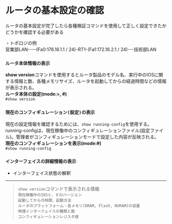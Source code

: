 # ルータの基本設定の確認
ルータの基本設定が完了したら各種検証コマンドを使用して正しく設定できたかどうかを確認する必要がある

・トポロジの例  
営業部LAN----(Fa0:176.16.1.1 / 24)-RT1-(Fa1:172.16.2.1 / 24)---技術部LAN

### `ルータ本体情報の表示`
**show version**コマンドを使用するとルータ製品のモデル名、実行中のIOSに関する情報と数、各種メモリサイズ、ルータを起動してからの経過時間などの情報が表示される。  
**ルータ本体の設定(mode:>, #)**  
`#show version`

### `現在のコンフィギュレーション(設定)の表示`
現在の設定情報を確認するためには、`show running-config`を使用する。running-configは、現在稼働中のコンフィギュレーションファイル(設定ファイル)。管理者がコンフィギュレーションモードで設定した内容が反映される。  
**現在のコンフィギュレーションを表示(mode:#)**  
`#show running-config`

### `インターフェイスの詳細情報の表示`

- インターフェイス状態の解釈


---
> `show version`コマンドで表示される情報  
> `現在稼働中のIOSと、そのバージョン`  
> `起動してからの時間、起動方法`  
> `ルータのプラットフォーム・各メモリ(DRAM, Flash, NVRAM)の容量`  
> `物理インターフェイスの種類と数`  
> `コンフィギュレーションレジスタ値`
